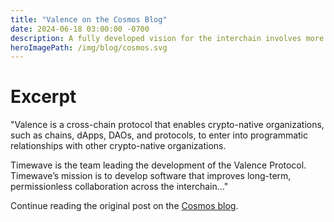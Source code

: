```yaml
---
title: "Valence on the Cosmos Blog"
date: 2024-06-18 03:00:00 -0700
description: A fully developed vision for the interchain involves more than just a network of many sovereign blockchains — it is a rich economy where interoperability allows crypto-native organizations to engage in commerce. Valence aims to do just that by increasing the scope and scale of what crypto-native organizations can do together.
heroImagePath: /img/blog/cosmos.svg
---
```


# Excerpt

"Valence is a cross-chain protocol that enables crypto-native organizations, such as chains, dApps, DAOs, and protocols, to enter into programmatic relationships with other crypto-native organizations.

Timewave is the team leading the development of the Valence Protocol. Timewave’s mission is to develop software that improves long-term, permissionless collaboration across the interchain..."

Continue reading the original post on the [Cosmos blog](https://blog.cosmos.network/introducing-valence-protocol-1af168111024).
